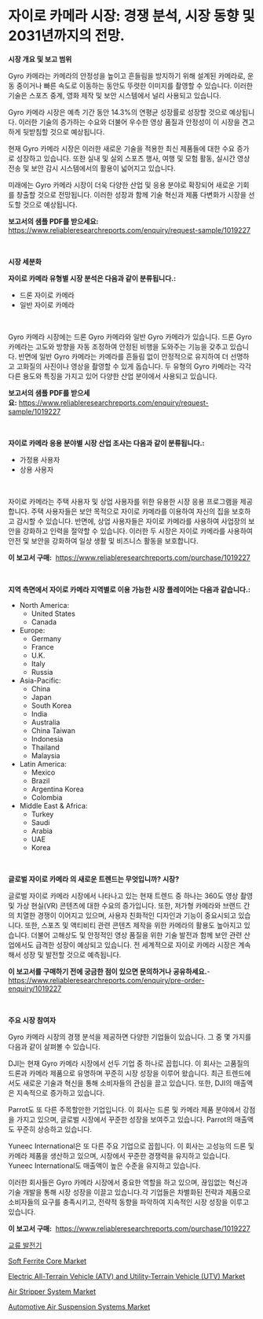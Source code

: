 <p><h1>자이로 카메라 시장: 경쟁 분석, 시장 동향 및 2031년까지의 전망.</h1></p><p><strong>시장 개요 및 보고 범위</strong></p>
<p><p>Gyro 카메라는 카메라의 안정성을 높이고 흔들림을 방지하기 위해 설계된 카메라로, 운동 중이거나 빠른 속도로 이동하는 동안도 뚜렷한 이미지를 촬영할 수 있습니다. 이러한 기술은 스포츠 중계, 영화 제작 및 보안 시스템에서 널리 사용되고 있습니다.</p><p>Gyro 카메라 시장은 예측 기간 동안 14.3%의 연평균 성장률로 성장할 것으로 예상됩니다. 이러한 기술의 증가하는 수요와 더불어 우수한 영상 품질과 안정성이 이 시장을 견고하게 뒷받침할 것으로 예상됩니다.</p><p>현재 Gyro 카메라 시장은 이러한 새로운 기술을 적용한 최신 제품들에 대한 수요 증가로 성장하고 있습니다. 또한 실내 및 실외 스포츠 행사, 여행 및 모험 활동, 실시간 영상 전송 및 보안 감시 시스템에서의 활용이 넓어지고 있습니다.</p><p>미래에는 Gyro 카메라 시장이 더욱 다양한 산업 및 응용 분야로 확장되어 새로운 기회를 창출할 것으로 전망됩니다. 이러한 성장과 함께 기술 혁신과 제품 다변화가 시장을 선도할 것으로 예상됩니다.</p></p>
<p><strong>보고서의 샘플 PDF를 받으세요:</strong> <a href="https://www.reliableresearchreports.com/enquiry/request-sample/1019227">https://www.reliableresearchreports.com/enquiry/request-sample/1019227</a></p>
<p>&nbsp;</p>
<p><strong>시장 세분화</strong></p>
<p><strong>자이로 카메라 유형별 시장 분석은 다음과 같이 분류됩니다.:</strong></p>
<p><ul><li>드론 자이로 카메라</li><li>일반 자이로 카메라</li></ul></p>
<p>&nbsp;</p>
<p><p>Gyro 카메라 시장에는 드론 Gyro 카메라와 일반 Gyro 카메라가 있습니다. 드론 Gyro 카메라는 고도와 방향을 자동 조정하여 안정된 비행을 도와주는 기능을 갖추고 있습니다. 반면에 일반 Gyro 카메라는 카메라를 흔들림 없이 안정적으로 유지하여 더 선명하고 고화질의 사진이나 영상을 촬영할 수 있게 돕습니다. 두 유형의 Gyro 카메라는 각각 다른 용도와 특징을 가지고 있어 다양한 산업 분야에서 사용되고 있습니다.</p></p>
<p><strong>보고서의 샘플 PDF를 받으세요:</strong>&nbsp;<a href="https://www.reliableresearchreports.com/enquiry/request-sample/1019227">https://www.reliableresearchreports.com/enquiry/request-sample/1019227</a></p>
<p>&nbsp;</p>
<p><strong> 자이로 카메라 응용 분야별 시장 산업 조사는 다음과 같이 분류됩니다.:</strong></p>
<p><ul><li>가정용 사용자</li><li>상용 사용자</li></ul></p>
<p>&nbsp;</p>
<p><p>자이로 카메라는 주택 사용자 및 상업 사용자를 위한 유용한 시장 응용 프로그램을 제공합니다. 주택 사용자들은 보안 목적으로 자이로 카메라를 이용하여 자신의 집을 보호하고 감시할 수 있습니다. 반면에, 상업 사용자들은 자이로 카메라를 사용하여 사업장의 보안을 강화하고 인력을 절약할 수 있습니다. 이러한 두 시장은 자이로 카메라를 사용하여 안전 및 보안을 강화하여 일상 생활 및 비즈니스 활동을 보호합니다.</p></p>
<p><strong>이 보고서 구매:</strong>&nbsp; <a href="https://www.reliableresearchreports.com/purchase/1019227">https://www.reliableresearchreports.com/purchase/1019227</a></p>
<p>&nbsp;</p>
<p><strong>지역 측면에서 자이로 카메라 지역별로 이용 가능한 시장 플레이어는 다음과 같습니다.:</strong></p>
<p><ul>
    <li>
        North America:
        <ul>
            <li>United States</li>
            <li>Canada</li>
        </ul>
    </li>
    <li>
        Europe:
        <ul>
            <li>Germany</li>
            <li>France</li>
            <li>U.K.</li>
            <li>Italy</li>
            <li>Russia</li>
        </ul>
    </li>
    <li>
        Asia-Pacific:
        <ul>
            <li>China</li>
            <li>Japan</li>
            <li>South Korea</li>
            <li>India</li>
            <li>Australia</li>
            <li>China Taiwan</li>
            <li>Indonesia</li>
            <li>Thailand</li>
            <li>Malaysia</li>
        </ul>
    </li>
    <li>
        Latin America:
        <ul>
            <li>Mexico</li>
            <li>Brazil</li>
            <li>Argentina Korea</li>
            <li>Colombia</li>
        </ul>
    </li>
    <li>
        Middle East & Africa:
        <ul>
            <li>Turkey</li>
            <li>Saudi</li>
            <li>Arabia</li>
            <li>UAE</li>
            <li>Korea</li>
        </ul>
    </li>
    </ul></p>
<p>&nbsp;</p>
<p><strong>글로벌 자이로 카메라 의 새로운 트렌드는 무엇입니까? 시장?</strong></p>
<p><p>글로벌 자이로 카메라 시장에서 나타나고 있는 현재 트렌드 중 하나는 360도 영상 촬영 및 가상 현실(VR) 콘텐츠에 대한 수요의 증가입니다. 또한, 저가형 카메라와 브랜드 간의 치열한 경쟁이 이어지고 있으며, 사용자 친화적인 디자인과 기능이 중요시되고 있습니다. 또한, 스포츠 및 액티비티 관련 콘텐츠 제작을 위한 카메라의 활용도 높아지고 있습니다. 더불어 고해상도 및 안정적인 영상 품질을 위한 기술 발전과 함께 보안 관련 산업에서도 급격한 성장이 예상되고 있습니다. 전 세계적으로 자이로 카메라 시장은 계속해서 성장 및 발전할 것으로 예측됩니다.</p></p>
<p><strong>이 보고서를 구매하기 전에 궁금한 점이 있으면 문의하거나 공유하세요.</strong>- <a href="https://www.reliableresearchreports.com/enquiry/pre-order-enquiry/1019227">https://www.reliableresearchreports.com/enquiry/pre-order-enquiry/1019227</a></p>
<p>&nbsp;</p>
<p><strong>주요 시장 참여자</strong></p>
<p><p>Gyro 카메라 시장의 경쟁 분석을 제공하면 다양한 기업들이 있습니다. 그 중 몇 가지를 다음과 같이 살펴볼 수 있습니다.</p><p>DJI는 현재 Gyro 카메라 시장에서 선두 기업 중 하나로 꼽힙니다. 이 회사는 고품질의 드론과 카메라 제품으로 유명하며 꾸준히 시장 성장을 이루어 왔습니다. 최근 트렌드에서도 새로운 기술과 혁신을 통해 소비자들의 관심을 끌고 있습니다. 또한, DJI의 매출액은 지속적으로 증가하고 있습니다.</p><p>Parrot도 또 다른 주목할만한 기업입니다. 이 회사는 드론 및 카메라 제품 분야에서 강점을 가지고 있으며, 글로벌 시장에서 꾸준한 성장을 보여주고 있습니다. Parrot의 매출액도 꾸준히 상승하고 있습니다.</p><p>Yuneec International은 또 다른 주요 기업으로 꼽힙니다. 이 회사는 고성능의 드론 및 카메라 제품을 생산하고 있으며, 시장에서 꾸준한 경쟁력을 유지하고 있습니다. Yuneec International도 매출액이 높은 수준을 유지하고 있습니다.</p><p>이러한 회사들은 Gyro 카메라 시장에서 중요한 역할을 하고 있으며, 끊임없는 혁신과 기술 개발을 통해 시장 성장을 이끌고 있습니다.각 기업들은 차별화된 전략과 제품으로 소비자들의 요구를 충족시키고, 전략적 동향을 파악하여 지속적인 시장 성장을 이루고 있습니다.</p></p>
<p><strong>이 보고서 구매:</strong>&nbsp;&nbsp;<a href="https://www.reliableresearchreports.com/purchase/1019227">https://www.reliableresearchreports.com/purchase/1019227</a></p>
<p><p><a href="https://github.com/lkwggful07722/Market-Research-Report-List-1/blob/main/1830336189299.md">교류 발전기</a></p><p><a href="https://github.com/irfadac/Market-Research-Report-List-2/blob/main/soft-ferrite-core-market.md">Soft Ferrite Core Market</a></p><p><a href="https://full-wildebeest-80b.notion.site/Decoding-the-Electric-All-Terrain-Vehicle-ATV-and-Utility-Terrain-Vehicle-UTV-Market-A-Deep-Div-e0e2f23b55014d0ca3178e0f5b5fe7c9">Electric All-Terrain Vehicle (ATV) and Utility-Terrain Vehicle (UTV) Market</a></p><p><a href="https://pretty-mail-caf.notion.site/Air-Stripper-System-Market-Research-Report-Unlocks-Analysis-on-the-Market-Financial-Status-Market-S-e40d1fc4f31d436a879db1095edfc782">Air Stripper System Market</a></p><p><a href="https://view.publitas.com/reportprime-1/automotive-air-suspension-systems-market-provides-a-comprehensive-analysis-including-a-macro-overview-of-the-market-as-well-as-micro-details-such-as-market-size-and-competitive-landscape/">Automotive Air Suspension Systems Market</a></p></p>
